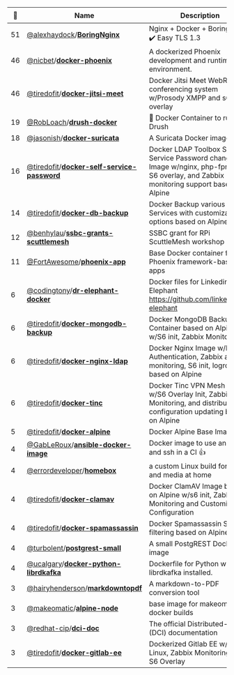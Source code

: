 |:star2: | Name | Description | 🌍|
|---|---|---|---|
|51|[@alexhaydock](https://github.com/alexhaydock)/[**BoringNginx**](https://github.com/alexhaydock/BoringNginx)|Nginx + Docker + BoringSSL = ✔️ Easy TLS 1.3|[:arrow_upper_right:](https://hub.docker.com/r/alexhaydock/nginx-boringssl-latest/)|
|46|[@nicbet](https://github.com/nicbet)/[**docker-phoenix**](https://github.com/nicbet/docker-phoenix)|A dockerized Phoenix development and runtime environment.||
|46|[@tiredofit](https://github.com/tiredofit)/[**docker-jitsi-meet**](https://github.com/tiredofit/docker-jitsi-meet)|Docker Jitsi Meet WebRTC conferencing system w/Prosody XMPP and s6 overlay||
|19|[@RobLoach](https://github.com/RobLoach)/[**drush-docker**](https://github.com/RobLoach/drush-docker)|:whale: Docker Container to run Drush|[:arrow_upper_right:](http://registry.hub.docker.com/u/drush/drush)|
|18|[@jasonish](https://github.com/jasonish)/[**docker-suricata**](https://github.com/jasonish/docker-suricata)|A Suricata Docker image.|[:arrow_upper_right:](https://hub.docker.com/r/jasonish/suricata/)|
|16|[@tiredofit](https://github.com/tiredofit)/[**docker-self-service-password**](https://github.com/tiredofit/docker-self-service-password)|Docker LDAP Toolbox Self-Service Password changer Image w/nginx, php-fpm with S6 overlay, and Zabbix monitoring support based on Alpine||
|14|[@tiredofit](https://github.com/tiredofit)/[**docker-db-backup**](https://github.com/tiredofit/docker-db-backup)|Docker Backup various DB Services with customizable options based on Alpine||
|12|[@benhylau](https://github.com/benhylau)/[**ssbc-grants-scuttlemesh**](https://github.com/benhylau/ssbc-grants-scuttlemesh)|SSBC grant for RPi ScuttleMesh workshop||
|11|[@FortAwesome](https://github.com/FortAwesome)/[**phoenix-app**](https://github.com/FortAwesome/phoenix-app)|Base Docker container for our Phoenix framework-based apps||
|6|[@codingtony](https://github.com/codingtony)/[**dr-elephant-docker**](https://github.com/codingtony/dr-elephant-docker)|Docker files for Linkedin's Dr. Elephant https://github.com/linkedin/dr-elephant||
|6|[@tiredofit](https://github.com/tiredofit)/[**docker-mongodb-backup**](https://github.com/tiredofit/docker-mongodb-backup)|Docker MongoDB Backup Container based on Alpine w/S6 init, Zabbix Monitoring||
|6|[@tiredofit](https://github.com/tiredofit)/[**docker-nginx-ldap**](https://github.com/tiredofit/docker-nginx-ldap)|Docker Nginx Image w/LDAP Authentication, Zabbix agent monitoring, S6 init, logrotate based on Alpine||
|6|[@tiredofit](https://github.com/tiredofit)/[**docker-tinc**](https://github.com/tiredofit/docker-tinc)|Docker Tinc VPN Mesh server w/S6 Overlay Init, Zabbix Monitoring, and distributed configuration updating based on Alpine||
|5|[@tiredofit](https://github.com/tiredofit)/[**docker-alpine**](https://github.com/tiredofit/docker-alpine)|Docker Alpine Base Images||
|4|[@GabLeRoux](https://github.com/GabLeRoux)/[**ansible-docker-image**](https://github.com/GabLeRoux/ansible-docker-image)|Docker image to use ansible and ssh in a CI 👍|[:arrow_upper_right:](https://hub.docker.com/r/gableroux/ansible/)|
|4|[@errordeveloper](https://github.com/errordeveloper)/[**homebox**](https://github.com/errordeveloper/homebox)|a custom Linux build for NAS and media at home||
|4|[@tiredofit](https://github.com/tiredofit)/[**docker-clamav**](https://github.com/tiredofit/docker-clamav)|Docker ClamAV Image based on Alpine w/s6 init, Zabbix Monitoring and Customizable Configuration||
|4|[@tiredofit](https://github.com/tiredofit)/[**docker-spamassassin**](https://github.com/tiredofit/docker-spamassassin)|Docker Spamassassin Spam filtering based on Alpine Linux||
|4|[@turbolent](https://github.com/turbolent)/[**postgrest-small**](https://github.com/turbolent/postgrest-small)|A small PostgREST Docker image||
|4|[@ucalgary](https://github.com/ucalgary)/[**docker-python-librdkafka**](https://github.com/ucalgary/docker-python-librdkafka)|Dockerfile for Python with librdkafka installed.|[:arrow_upper_right:](https://hub.docker.com/r/ucalgary/python-librdkafka/)|
|3|[@hairyhenderson](https://github.com/hairyhenderson)/[**markdowntopdf**](https://github.com/hairyhenderson/markdowntopdf)|A markdown-to-PDF conversion tool||
|3|[@makeomatic](https://github.com/makeomatic)/[**alpine-node**](https://github.com/makeomatic/alpine-node)|base image for makeomatic docker builds||
|3|[@redhat-cip](https://github.com/redhat-cip)/[**dci-doc**](https://github.com/redhat-cip/dci-doc)|The official Distributed-CI (DCI) documentation||
|3|[@tiredofit](https://github.com/tiredofit)/[**docker-gitlab-ee**](https://github.com/tiredofit/docker-gitlab-ee)|Dockerized Gitlab EE w/Alpine Linux, Zabbix Monitoring and S6 Overlay||

